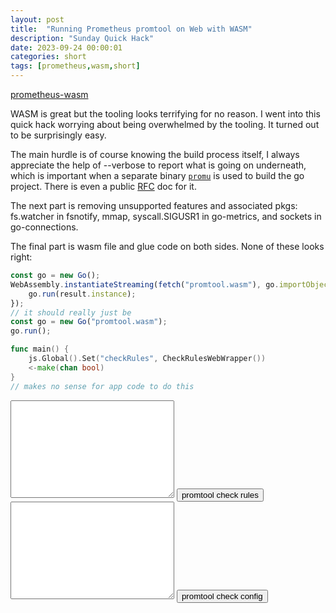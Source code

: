 ```yaml
---
layout: post
title:  "Running Prometheus promtool on Web with WASM"
description: "Sunday Quick Hack"
date: 2023-09-24 00:00:01
categories: short
tags: [prometheus,wasm,short]
---
```

[prometheus-wasm](https://github.com/josherich/prometheus-wasm)

WASM is great but the tooling looks terrifying for no reason. I went into this quick hack worrying about being overwhelmed by the tooling. It turned out to be surprisingly easy.

The main hurdle is of course knowing the build process itself, I always appreciate the help of --verbose to report what is going on underneath, which is important when a separate binary [`promu`](https://github.com/prometheus/promu) is used to build the go project. There is even a public [RFC](https://docs.google.com/document/d/1Ql-f_aThl-2eB5v3QdKV_zgBdetLLbdxxChpy-TnWSE/edit#heading=h.24x0bg1hyuak) doc for it.

The next part is removing unsupported features and associated pkgs: fs.watcher in fsnotify, mmap, syscall.SIGUSR1 in go-metrics, and sockets in go-connections.

The final part is wasm file and glue code on both sides. None of these looks right:
```js
const go = new Go();
WebAssembly.instantiateStreaming(fetch("promtool.wasm"), go.importObject).then((result) => {
    go.run(result.instance);
});
// it should really just be
const go = new Go("promtool.wasm");
go.run();
```

```go
func main() {
	js.Global().Set("checkRules", CheckRulesWebWrapper())
	<-make(chan bool)
}
// makes no sense for app code to do this
```

<section>
    <textarea name="" id="rules" cols="30" rows="10"></textarea>
    <button id="check_rules" onclick="checkRules()">promtool check rules</button>
</section>
<section>
    <textarea name="" id="config" cols="30" rows="10"></textarea>
    <button id="check_config" onclick="checkConfig()">promtool check config</button>
</section>

<script src="../../js/wasm_exec.js"></script>
<script>
  const go = new Go();
  WebAssembly.instantiateStreaming(fetch("promtool.wasm"), go.importObject).then((result) => {
      go.run(result.instance);
      const ruleExample = `groups:
  - name: example
    rules:
    - record: code:prometheus_http_requests_total:sum
      expr: sum by (code) (prometheus_http_requests_total)`;
            const res = checkRules(ruleExample);
            console.log(`Result of "promtool check rules"`, res);

            document.getElementById("rules").value = ruleExample;
            document.getElementById("check_rules").onclick = () => {
                const rules = document.getElementById("rules").value;
                const res = checkRules(rules);
                window.alert(res);
            };

            const configExample = `# my global config
global:
  scrape_interval: 15s # Set the scrape interval to every 15 seconds. Default is every 1 minute.
  evaluation_interval: 15s # Evaluate rules every 15 seconds. The default is every 1 minute.
  # scrape_timeout is set to the global default (10s).

# Alertmanager configuration
alerting:
  alertmanagers:
    - static_configs:
        - targets:
          # - alertmanager:9093

# Load rules once and periodically evaluate them according to the global 'evaluation_interval'.
rule_files:
  # - "first_rules.yml"
  # - "second_rules.yml"

# A scrape configuration containing exactly one endpoint to scrape:
# Here it's Prometheus itself.
scrape_configs:
  # The job name is added as a label job=<job_name> to any timeseries scraped from this config.
  - job_name: "prometheus"

    # metrics_path defaults to '/metrics'
    # scheme defaults to 'http'.

    static_configs:
      - targets: ["localhost:9090"]`;
    document.getElementById("config").value = configExample;
    document.getElementById("check_config").onclick = () => {
        const config = document.getElementById("config").value;
        const res = checkConfig(config, false, false, 'all');
        window.alert(res);
    };
});
</script>